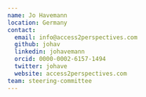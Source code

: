 ```yaml
---
name: Jo Havemann
location: Germany
contact:
  email: info@access2perspectives.com
  github: johav
  linkedin: johavemann
  orcid: 0000-0002-6157-1494
  twitter: johave
  website: access2perspectives.com
team: steering-committee
---
```

